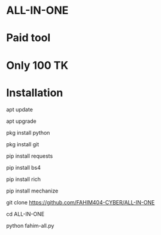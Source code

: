 # ALL-IN-ONE

# Paid tool

# Only 100 TK

# Installation
apt update

apt upgrade

pkg install python

pkg install git

pip install requests

pip install bs4

pip install rich

pip install mechanize 

git clone https://github.com/FAHIM404-CYBER/ALL-IN-ONE

cd ALL-IN-ONE

python fahim-all.py


